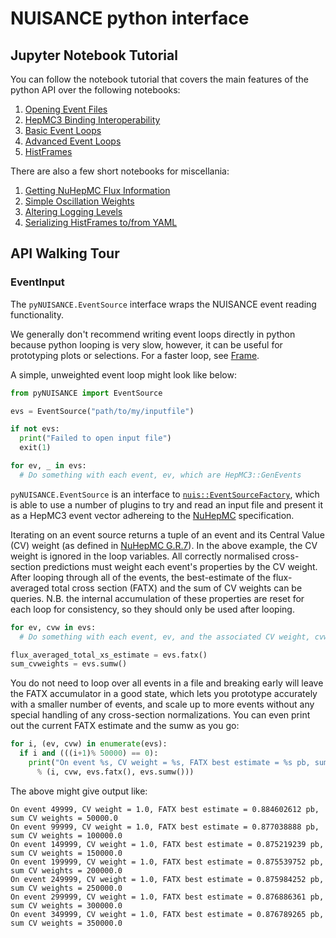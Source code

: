 # NUISANCE python interface

## Jupyter Notebook Tutorial

You can follow the notebook tutorial that covers the main features of the python API over the following notebooks:

1. [Opening Event Files](../../../notebooks/opening_event_files.ipynb)
1. [HepMC3 Binding Interoperability](../../../notebooks/HepMC3_binding_interop.ipynb)
1. [Basic Event Loops](../../../notebooks/basing_loops.ipynb)
1. [Advanced Event Loops](../../../notebooks/advanced_looping.ipynb)
1. [HistFrames](../../../notebooks/histframes.ipynb)

There are also a few short notebooks for miscellania:

1. [Getting NuHepMC Flux Information](../../../notebooks/flux_info.ipynb)
1. [Simple Oscillation Weights](../../../notebooks/osc.ipynb)
1. [Altering Logging Levels](../../../notebooks/logging.ipynb)
1. [Serializing HistFrames to/from YAML](../../../notebooks/hfyaml.ipynb)

## API Walking Tour

### EventInput

The `pyNUISANCE.EventSource` interface wraps the NUISANCE event reading functionality.

We generally don't recommend writing event loops directly in python because python looping is very slow, however, it can be useful for prototyping plots or selections. For a faster loop, see [Frame](#frame).

A simple, unweighted event loop might look like below:

```python
from pyNUISANCE import EventSource

evs = EventSource("path/to/my/inputfile")

if not evs:
  print("Failed to open input file")
  exit(1)

for ev, _ in evs:
  # Do something with each event, ev, which are HepMC3::GenEvents
```

`pyNUISANCE.EventSource` is an interface to [`nuis::EventSourceFactory`](../eventinput/EventSourceFactory.h), which is able to use a number of plugins to try and read an input file and present it as a HepMC3 event vector adhereing to the [NuHepMC](https://github.com/NuHepMC/Spec) specification.

Iterating on an event source returns a tuple of an event and its Central Value (CV) weight (as defined in [NuHepMC G.R.7](https://github.com/NuHepMC/Spec?tab=readme-ov-file#gr7-event-weights)). In the above example, the CV weight is ignored in the loop variables. All correctly normalised cross-section predictions must weight each event's properties by the CV weight. After looping through all of the events, the best-estimate of the flux-averaged total cross section (FATX) and the sum of CV weights can be queries. N.B. the internal accumulation of these properties are reset for each loop for consistency, so they should only be used after looping.

```python
for ev, cvw in evs:
  # Do something with each event, ev, and the associated CV weight, cvw

flux_averaged_total_xs_estimate = evs.fatx()
sum_cvweights = evs.sumw()
```

You do not need to loop over all events in a file and breaking early will leave the FATX accumulator in a good state, which lets you prototype accurately with a smaller number of events, and scale up to more events without any special handling of any cross-section normalizations. You can even print out the current FATX estimate and the sumw as you go:

```python
for i, (ev, cvw) in enumerate(evs):
  if i and (((i+1)% 50000) == 0):
    print("On event %s, CV weight = %s, FATX best estimate = %s pb, sum CV weights = %s " \
      % (i, cvw, evs.fatx(), evs.sumw()))
```

The above might give output like:

```
On event 49999, CV weight = 1.0, FATX best estimate = 0.884602612 pb, sum CV weights = 50000.0 
On event 99999, CV weight = 1.0, FATX best estimate = 0.877038888 pb, sum CV weights = 100000.0 
On event 149999, CV weight = 1.0, FATX best estimate = 0.875219239 pb, sum CV weights = 150000.0 
On event 199999, CV weight = 1.0, FATX best estimate = 0.875539752 pb, sum CV weights = 200000.0 
On event 249999, CV weight = 1.0, FATX best estimate = 0.875984252 pb, sum CV weights = 250000.0 
On event 299999, CV weight = 1.0, FATX best estimate = 0.876886361 pb, sum CV weights = 300000.0 
On event 349999, CV weight = 1.0, FATX best estimate = 0.876789265 pb, sum CV weights = 350000.0
```
